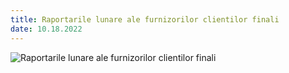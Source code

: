 ```yaml
---
title: Raportarile lunare ale furnizorilor clientilor finali
date: 10.18.2022
---
```


![Raportarile lunare ale furnizorilor clientilor finali](./homepage/informatii-utile/Getica-Ian-Dec-21.jpg)
